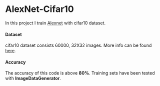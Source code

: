 # AlexNet-Cifar10

In this project I train [Alexnet](https://www.learnopencv.com/understanding-alexnet/) with cifar10 dataset. 

#### Dataset

cifar10 dataset consists 60000, 32X32 images. More info can be found [here](https://www.cs.toronto.edu/~kriz/cifar.html).
#### Accuracy

The accuracy of this code is above **80%**. Training sets have been tested with **ImageDataGenerator**. 
